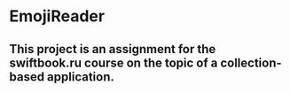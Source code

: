 # EmojiReader

## This project is an assignment for the swiftbook.ru course on the topic of a collection-based application.
